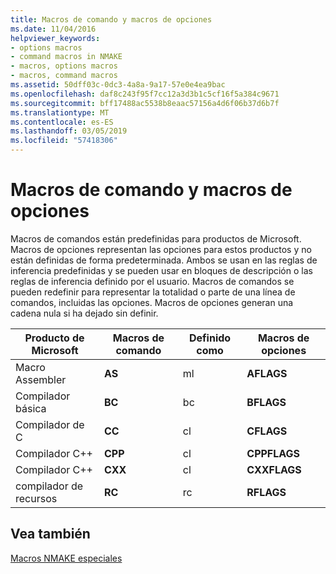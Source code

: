 ```yaml
---
title: Macros de comando y macros de opciones
ms.date: 11/04/2016
helpviewer_keywords:
- options macros
- command macros in NMAKE
- macros, options macros
- macros, command macros
ms.assetid: 50dff03c-0dc3-4a8a-9a17-57e0e4ea9bac
ms.openlocfilehash: daf8c243f95f7cc12a3d3b1c5cf16f5a384c9671
ms.sourcegitcommit: bff17488ac5538b8eaac57156a4d6f06b37d6b7f
ms.translationtype: MT
ms.contentlocale: es-ES
ms.lasthandoff: 03/05/2019
ms.locfileid: "57418306"
---
```

# <a name="command-macros-and-options-macros"></a>Macros de comando y macros de opciones

Macros de comandos están predefinidas para productos de Microsoft. Macros de opciones representan las opciones para estos productos y no están definidas de forma predeterminada. Ambos se usan en las reglas de inferencia predefinidas y se pueden usar en bloques de descripción o las reglas de inferencia definido por el usuario. Macros de comandos se pueden redefinir para representar la totalidad o parte de una línea de comandos, incluidas las opciones. Macros de opciones generan una cadena nula si ha dejado sin definir.

|Producto de Microsoft|Macros de comando|Definido como|Macros de opciones|
|-----------------------|-------------------|----------------|-------------------|
|Macro Assembler|**AS**|ml|**AFLAGS**|
|Compilador básica|**BC**|bc|**BFLAGS**|
|Compilador de C|**CC**|cl|**CFLAGS**|
|Compilador C++|**CPP**|cl|**CPPFLAGS**|
|Compilador C++|**CXX**|cl|**CXXFLAGS**|
|compilador de recursos|**RC**|rc|**RFLAGS**|

## <a name="see-also"></a>Vea también

[Macros NMAKE especiales](../build/special-nmake-macros.md)
